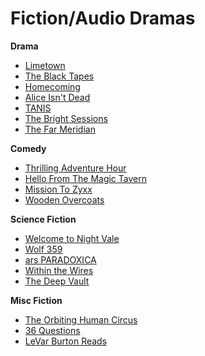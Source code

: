 # Fiction/Audio Dramas

**Drama**
- [Limetown](https://twoupproductions.com/limetown/podcast)
- [The Black Tapes](http://theblacktapespodcast.com/)
- [Homecoming](https://gimletmedia.com/shows/homecoming/episodes)
- [Alice Isn't Dead](http://www.nightvalepresents.com/aliceisntdead)
- [TANIS](http://tanispodcast.com/)
- [The Bright Sessions](http://www.thebrightsessions.com/)
- [The Far Meridian](https://www.whisperforge.org/thefarmeridian)

**Comedy**
- [Thrilling Adventure Hour](http://thrillingadventurehour.com/)
- [Hello From The Magic Tavern](https://hellofromthemagictavern.com)
- [Mission To Zyxx](https://www.missiontozyxx.space/)
- [Wooden Overcoats](https://www.woodenovercoats.com/)


**Science Fiction**
- [Welcome to Night Vale](http://www.welcometonightvale.com/)
- [Wolf 359](https://www.wolf359.fm/)
- [ars PARADOXICA](https://www.whisperforge.org/arsparadoxica)
- [Within the Wires](http://www.nightvalepresents.com/withinthewires)
- [The Deep Vault](http://www.deepvaultpodcast.com/)

**Misc Fiction**
- [The Orbiting Human Circus](https://www.orbitinghumancircus.com/)
- [36 Questions](https://twoupproductions.com/36-questions/podcast)
- [LeVar Burton Reads](http://www.levarburtonpodcast.com/)
